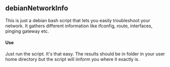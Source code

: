 ## debianNetworkInfo

This is just a debian bash script that lets you easily troubleshoot your network. It gathers different information like ifconfig, route, interfaces, pinging gateway etc.

#### Use
Just run the script. It's that easy. The results should be in folder in your user home directory but the script will iinform you where it exactly is.
